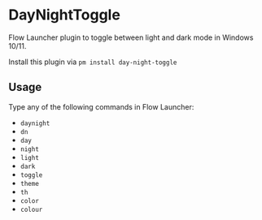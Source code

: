 # DayNightToggle

Flow Launcher plugin to toggle between light and dark mode in Windows 10/11.

Install this plugin via `pm install day-night-toggle`

## Usage

Type any of the following commands in Flow Launcher:

- `daynight`
- `dn`
- `day`
- `night`
- `light`
- `dark`
- `toggle`
- `theme`
- `th`
- `color`
- `colour`
